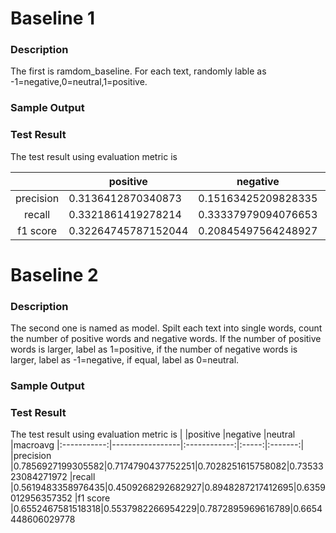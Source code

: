 # Baseline 1
### Description
The first is ramdom_baseline. For each text, randomly lable as -1=negative,0=neutral,1=positive.

### Sample Output

### Test Result
The test result using evaluation metric is

|            |positive    |negative    |neutral     |macroavg 
|:-----------:|-----------------|:------------:|:-----:|:-------:|
|precision   |0.3136412870340873|0.15163425209828335|0.5339445341607009|0.33307335776435715
|recall      |0.3321861419278214|0.33337979094076653|0.33320108234211215|0.33292233840356666
|f1 score          |0.32264745787152044|0.20845497564248927|0.41033684148808297|0.31381309166736426
# Baseline 2
### Description
The second one is named as model. Spilt each text into single words, count the number of positive words and negative words. If the number of positive words is larger, label as 1=positive, if the number of negative words is larger, label as -1=negative, if equal, label as 0=neutral. 
### Sample Output

### Test Result
The test result using evaluation metric is
|            |positive    |negative    |neutral     |macroavg 
|:-----------:|-----------------|:------------:|:-----:|:-------:|
|precision   |0.7856927199305582|0.7174790437752251|0.7028251615758082|0.7353323084271972
|recall      |0.5619483358976435|0.4509268292682927|0.8948287217412695|0.6359012956357352
|f1 score        |0.6552467581518318|0.5537982266954229|0.7872895969616789|0.6654448606029778
